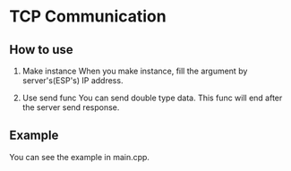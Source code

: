# TCP Communication
## How to use
1. Make instance
When you make instance, fill the argument by server's(ESP's) IP address.

2. Use send func
You can send double type data.
This func will end after the server send response.

## Example
You can see the example in main.cpp.
